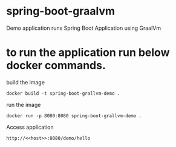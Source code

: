 # spring-boot-graalvm
Demo application runs Spring Boot Application using GraalVm

# to run the application run below docker commands. 

build the image
```
docker build -t spring-boot-grallvm-demo .
```
run the image

```
docker run -p 8080:8080 spring-boot-grallvm-demo .
```

Access application
```
http://<<host>>:8080/demo/hello
```
